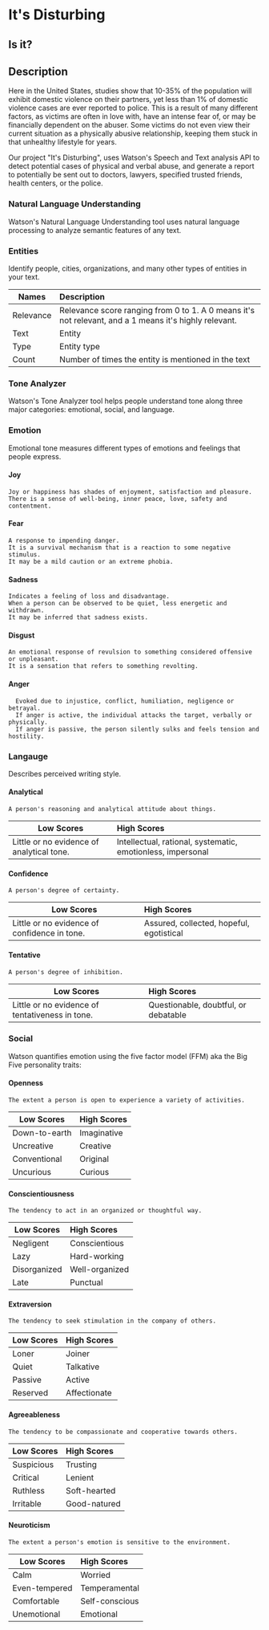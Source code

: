 # It's Disturbing
## Is it?

## Description
Here in the United States, studies show that 10-35% of the population will exhibit domestic violence on their partners, 
yet less than 1% of domestic violence cases are ever reported to police. This is a result of many different factors,
as victims are often in love with, have an intense fear of, or may be financially dependent
on the abuser. Some victims do not even view their current situation as a physically abusive relationship, keeping them stuck 
in that unhealthy lifestyle for years.

Our project "It's Disturbing", uses Watson's Speech and Text analysis API to detect potential cases of physical and verbal abuse, and generate a report to potentially be sent out to doctors, lawyers, specified trusted friends, health centers, or the police. 

### Natural Language Understanding
Watson's Natural Language Understanding tool uses natural language processing to analyze semantic features of any text.

### Entities
Identify people, cities, organizations, and many other types of entities in your text.

| Names     | Description                                                                                             |
| --------- |:------------------------------------------------------------------------------------------------------- |
| Relevance | Relevance score ranging from 0 to 1. A 0 means it's not relevant, and a 1 means it's highly relevant.   |
| Text      | Entity                                                                                                  |
| Type      | Entity type                                                                                             |
| Count     | Number of times the entity is mentioned in the text                                                     |

### Tone Analyzer
Watson's Tone Analyzer tool helps people understand tone along three major categories: emotional, social, and language.

### Emotion
Emotional tone measures different types of emotions and feelings that people express.

####    Joy
    Joy or happiness has shades of enjoyment, satisfaction and pleasure.
    There is a sense of well-being, inner peace, love, safety and contentment.

####    Fear
    A response to impending danger.
    It is a survival mechanism that is a reaction to some negative stimulus.
    It may be a mild caution or an extreme phobia.
    
####    Sadness
    Indicates a feeling of loss and disadvantage.
    When a person can be observed to be quiet, less energetic and withdrawn.
    It may be inferred that sadness exists.
    
####    Disgust
    An emotional response of revulsion to something considered offensive or unpleasant.
    It is a sensation that refers to something revolting.
    
####    Anger
      Evoked due to injustice, conflict, humiliation, negligence or betrayal.
      If anger is active, the individual attacks the target, verbally or physically.
      If anger is passive, the person silently sulks and feels tension and hostility.
    
    

### Langauge
Describes perceived writing style.

####    Analytical
    A person's reasoning and analytical attitude about things.
 Low Scores                                | High Scores                                                 |
 ----------------------------------------- |:----------------------------------------------------------- |
 Little or no evidence of analytical tone. | Intellectual, rational, systematic, emotionless, impersonal |

####    Confidence
    A person's degree of certainty.
| Low Scores                                   | High Scores                              |
| -------------------------------------------- |:---------------------------------------- |
| Little or no evidence of confidence in tone. | Assured, collected, hopeful, egotistical |

####    Tentative
    A person's degree of inhibition.
| Low Scores                                      | High Scores                          |
| ----------------------------------------------- |:------------------------------------ |
| Little or no evidence of tentativeness in tone. | Questionable, doubtful, or debatable |



### Social
Watson quantifies emotion using the five factor model (FFM) aka the Big Five personality traits:

####    Openness
    The extent a person is open to experience a variety of activities.
| Low Scores    | High Scores   |
| ------------- |:------------- |
| Down-to-earth | Imaginative   |
| Uncreative    | Creative      |
| Conventional  | Original      |
| Uncurious     | Curious       |
  
####    Conscientiousness
    The tendency to act in an organized or thoughtful way.
| Low Scores    | High Scores    |
| ------------- |:-------------- |
| Negligent     | Conscientious  |
| Lazy          | Hard-working   |
| Disorganized  | Well-organized |
| Late          | Punctual       |

####    Extraversion
    The tendency to seek stimulation in the company of others.
| Low Scores    | High Scores   |
| ------------- |:------------- |
| Loner         | Joiner        |
| Quiet         | Talkative     |
| Passive       | Active        |
| Reserved      | Affectionate  |

####    Agreeableness
    The tendency to be compassionate and cooperative towards others.
| Low Scores    | High Scores   |
| ------------- |:------------- |
| Suspicious    | Trusting      |
| Critical      | Lenient       |
| Ruthless      | Soft-hearted  |
| Irritable     | Good-natured  |

####    Neuroticism
    The extent a person's emotion is sensitive to the environment.
| Low Scores    | High Scores    |
| ------------- |:-------------- |
| Calm          | Worried        |
| Even-tempered | Temperamental  |
| Comfortable   | Self-conscious |
| Unemotional   | Emotional      |
